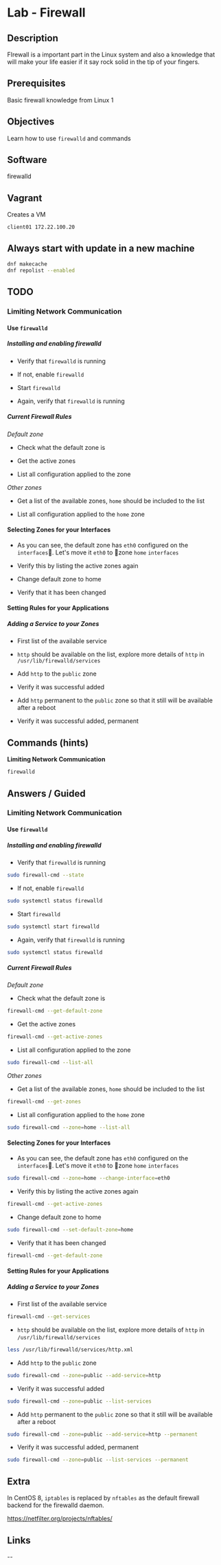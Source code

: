 # Lab - Firewall

## Description

FIrewall is a important part in the Linux system and also a knowledge that will make your life easier if it say rock solid in the tip of your fingers.

## Prerequisites

Basic firewall knowledge from Linux 1

## Objectives

Learn how to use `firewalld` and commands

## Software

firewalld

## Vagrant

Creates a VM

`client01 172.22.100.20`

## Always start with update in a new machine

```bash
dnf makecache
dnf repolist --enabled
```

## TODO

### Limiting Network Communication

#### Use `firewalld`

##### Installing and enabling firewalld

- Verify that `firewalld` is running

- If not, enable `firewalld`

- Start `firewalld`

- Again, verify that `firewalld` is running

##### Current Firewall Rules

*Default zone*

- Check what the default zone is

- Get the active zones

- List all configuration applied to the zone

*Other zones*

- Get a list of the available zones, `home` should be included to the list

- List all configuration applied to the `home` zone

#### Selecting Zones for your Interfaces

- As you can see, the default zone has `eth0` configured on the `interfaces`. Let's move it `eth0` to zone `home` `interfaces`

- Verify this by listing the active zones again

- Change default zone to home

- Verify that it has been changed

#### Setting Rules for your Applications

##### Adding a Service to your Zones

- First list of the available service

- `http` should be available on the list, explore more details of `http` in `/usr/lib/firewalld/services`

- Add `http` to the `public` zone

- Verify it was successful added

- Add `http` permanent to the `public` zone so that it still will be available after a reboot

- Verify it was successful added, permanent

## Commands (hints)

**Limiting Network Communication**

```bash
firewalld
```

## Answers / Guided

### Limiting Network Communication

#### Use `firewalld`

##### Installing and enabling firewalld

- Verify that `firewalld` is running

```bash
sudo firewall-cmd --state
```

- If not, enable `firewalld`

```bash
sudo systemctl status firewalld
```

- Start `firewalld`

```bash
sudo systemctl start firewalld
```

- Again, verify that `firewalld` is running

```bash
sudo systemctl status firewalld
```

##### Current Firewall Rules

*Default zone*

- Check what the default zone is

```bash
firewall-cmd --get-default-zone
```

- Get the active zones

```bash
firewall-cmd --get-active-zones
```

- List all configuration applied to the zone

```bash
sudo firewall-cmd --list-all
```

*Other zones*


- Get a list of the available zones, `home` should be included to the list

```bash
firewall-cmd --get-zones
```

- List all configuration applied to the `home` zone

```bash
sudo firewall-cmd --zone=home --list-all
```

#### Selecting Zones for your Interfaces

- As you can see, the default zone has `eth0` configured on the `interfaces`. Let's move it `eth0` to zone `home` `interfaces`

```bash
sudo firewall-cmd --zone=home --change-interface=eth0
```

- Verify this by listing the active zones again

```bash
firewall-cmd --get-active-zones
```

- Change default zone to home

```bash
sudo firewall-cmd --set-default-zone=home
```

- Verify that it has been changed

```bash
firewall-cmd --get-default-zone
```

#### Setting Rules for your Applications

##### Adding a Service to your Zones

- First list of the available service

```bash
firewall-cmd --get-services
```

- `http` should be available on the list, explore more details of `http` in `/usr/lib/firewalld/services`

```bash
less /usr/lib/firewalld/services/http.xml
```

- Add `http` to the `public` zone

```bash
sudo firewall-cmd --zone=public --add-service=http
```

- Verify it was successful added

```bash
sudo firewall-cmd --zone=public --list-services
```

- Add `http` permanent to the `public` zone so that it still will be available after a reboot

```bash
sudo firewall-cmd --zone=public --add-service=http --permanent
```

- Verify it was successful added, permanent

```bash
sudo firewall-cmd --zone=public --list-services --permanent
```

## Extra

In CentOS 8, `iptables` is replaced by `nftables` as the default firewall backend for the firewalld daemon.

https://netfilter.org/projects/nftables/

## Links

--

